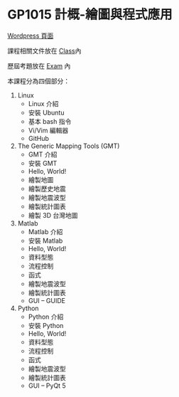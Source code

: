 # GP1015 計概-繪圖與程式應用

[Wordpress 頁面](https://jimmylab.wordpress.com/gp1015/)

課程相關文件放在 [Class](Class)內

歷屆考題放在 [Exam](Exam) 內

本課程分為四個部分：

1. Linux
   - Linux 介紹
   - 安裝 Ubuntu
   - 基本 bash 指令
   - Vi/Vim 編輯器
   - GitHub
2. The Generic Mapping Tools (GMT)
   - GMT 介紹
   - 安裝 GMT
   - Hello, World!
   - 繪製地圖
   - 繪製歷史地震
   - 繪製地震波型
   - 繪製統計圖表
   - 繪製 3D 台灣地圖
3. Matlab
   - Matlab 介紹
   - 安裝 Matlab
   - Hello, World!
   - 資料型態
   - 流程控制
   - 函式
   - 繪製地震波型
   - 繪製統計圖表
   - GUI – GUIDE
4. Python
   - Python 介紹
   - 安裝 Python
   - Hello, World!
   - 資料型態
   - 流程控制
   - 函式
   - 繪製地震波型
   - 繪製統計圖表
   - GUI – PyQt 5
